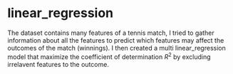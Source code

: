 # linear_regression

The dataset contains many features of a tennis match, I tried to gather information about all the features to predict which features may affect the outcomes of the match (winnings).
I then created a multi linear_regression model that maximize the coefficient of determination $R^2$ by excluding irrelavent features to the outcome.
